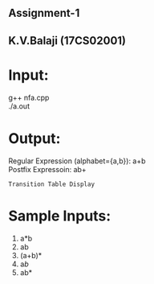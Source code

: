 ## Assignment-1
## K.V.Balaji (17CS02001)

# Input: 
g++ nfa.cpp <br>
./a.out
# Output:
Regular Expression (alphabet={a,b}): a+b <br>
Postfix Expressoin: ab+

    Transition Table Display

# Sample Inputs:
1) a*b
2) ab
3) (a+b)*
4) a*b*
5) ab*
 
